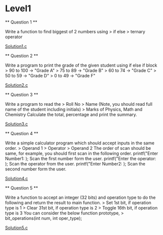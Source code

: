 # Level1


** Question 1 **

Write a function to find biggest of 2 numbers using 
    > if else
    > ternary operator

[Solution1.c](https://pages.github.com/)


** Question 2 **

Write a program to print the grade of the given student using if else if block
    > 90 to 100 -> "Grade A"
    > 75 to 89 -> "Grade B"
    > 60 to 74 -> "Grade C"
    > 50 to 59 -> "Grade D"
    > 0 to 49 -> "Grade F"

[Solution2.c](https://pages.github.com/)


** Question 3 **

 Write a program to read the 
    > Roll No
    > Name (Note, you should read full name of the student including initials)
    > Marks of Physics, Math and Chemistry
    Calculate the total, percentage and print the summary.

[Solution3.c](https://pages.github.com/)


** Question 4 **

Write a simple calculator program which should accept inputs in the same order.
    > Operand 1
    > Operator
    > Operand 2
The order of scan should be same, for example, you should first scan in the following order.
printf("Enter Number1: );
Scan the first number form the user.
printf("Enter the operator: );
Scan the operator from the user.
printf("Enter Number2: );
Scan the second number form the user.

[Solution4.c](https://pages.github.com/)


** Question 5 **

Write a function to accept an integer (32 bits) and operation type to do the following and return the result to main function.
    > Set 1st bit, if operation type is 1
    > Clear 31st bit, if operation type is 2
    > Toggle 16th bit, if operation type is 3
   You can consider the below function prototype,
    > bit_operations(int num, int oper_type);

[Solution5.c](https://pages.github.com/)